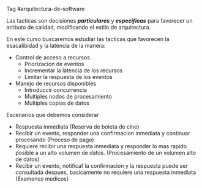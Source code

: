 Tag #arquitectura-de-software 

Las tacticas son decisiones ***particulares*** y ***especificas*** para favorecer un atributo de calidad, modificando el estilo de arquitectura.

En este curso buscaremos estudiar las tacticas que favorecen la esacalibidad y la latencia de la manera:

- Control de acceso a recursos
	- Priorizacion de eventos
	- Incrementar la latencia de los recursos
	- Limitar la respuesta de los eventos
- Manejo de recursos disponibles
	- Introduccir concurrencia
	- Multiples nodos de procesamiento
	- Multiples copias de datos

Escenarios que debemos considerar

- Respuesta inmediata (Reserva de boleta de cine)
- Recibir un evento, responder una confirmacion inmediata y continuar procesando (Proceso de pago)
- Requiere recibir una respuesta inmediata y responder lo mas rapido posible a un alto volumen de datos. (Procesamiento de un volumen alto de datos)
- Recibir un evento, notificaf la confirmacion y la respuesta puede ser consultada despues, basicamente no requiere una respuesta inmediata (Examenes medicos)